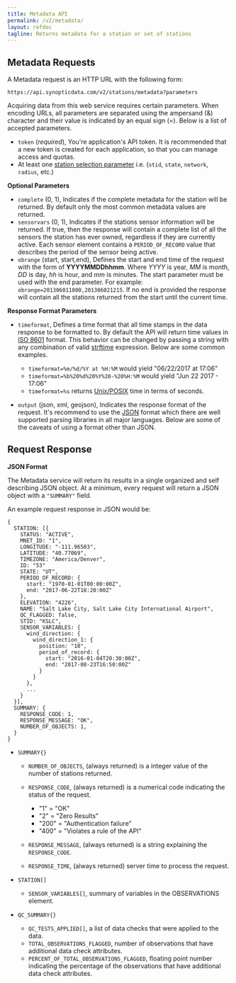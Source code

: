 ```yaml
---
title: Metadata API
permalink: /v2/metadata/
layout: refdoc
tagline: Returns metadata for a station or set of stations
---
```


## Metadata Requests

A Metadata request is an HTTP URL with the following form:

```
https://api.synopticdata.com/v2/stations/metadata?parameters
```

Acquiring data from this web service requires certain parameters. When encoding URLs, all parameters are separated using the ampersand (&) character and their value is indicated by an equal sign (=). Below is a list of accepted parameters.

* `token` (_required_), You're application's API token. It is recommended that a new token is created for each application, so that you can manage access and quotas.
* At least one [station selection parameter][station-selectors] i.e. (`stid`, `state`, `network`, `radius`, etc.)

**Optional Parameters**

* `complete` (0, 1), Indicates if the complete metadata for the station will be returned. By default only the most common metadata values are returned.
* `sensorvars` (0, 1), Indicates if the stations sensor information will be returned. If true, then the response will contain a complete list of all the sensors the station has ever owned, regardless if they are currently active. Each sensor element contains a `PERIOD_OF_RECORD` value that describes the period of the sensor being active.
* `obrange` (start, start,end), Defines the start and end time of the request with the form of **YYYYMMDDhhmm**. Where _YYYY_ is year, _MM_ is month, _DD_ is day, _hh_ is hour, and _mm_ is minutes. The start parameter must be used with the end parameter. For example: `obrange=201306011800,201306021215`. If no end is provided the response will contain all the stations returned from the start until the current time.

**Response Format Parameters**

* `timeformat`, Defines a time format that all time stamps in the data response to be formatted to. By default the API will return time values in [ISO 8601][iso-8601] format. This behavior can be changed by passing a string with any combination of valid [strftime][strftime] expression. Below are some common examples.

  * `timeformat=%m/%d/%Y at %H:%M` would yield "06/22/2017 at 17:06"
  * `timeformat=%b%20%d%20%Y%20-%20%H:%M` would yield "Jun 22 2017 - 17:06"
  * `timeformat=%s` returns [Unix/POSIX][epoch-seconds] time in terms of seconds.

* `output` (json, xml, geojson), Indicates the response format of the request. It's recommend to use the [JSON] format which there are well supported parsing libraries in all major languages. Below are some of the caveats of using a format other than JSON.

## Request Response

**JSON Format**

The Metadata service will return its results in a single organized and self describing JSON object. At a minimum, every request will return a JSON object with a `"SUMMARY"` field.

An example request response in JSON would be:

```
{
  STATION: [{
    STATUS: "ACTIVE",
    MNET_ID: "1",
    LONGITUDE: "-111.96503",
    LATITUDE: "40.77069",
    TIMEZONE: "America/Denver",
    ID: "53"
    STATE: "UT",
    PERIOD_OF_RECORD: {
      start: "1970-01-01T00:00:00Z",
      end: "2017-06-22T18:20:00Z"
    },
    ELEVATION: "4226",
    NAME: "Salt Lake City, Salt Lake City International Airport",
    QC_FLAGGED: false,
    STID: "KSLC",
    SENSOR_VARIABLES: {
      wind_direction: {
        wind_direction_1: {
          position: "10",
          period_of_record: {
            start: "2016-01-04T20:30:00Z",
            end: "2017-08-23T16:50:00Z"
          }
        }
      },
      ...
    }
  }],
  SUMMARY: {
    RESPONSE_CODE: 1,
    RESPONSE_MESSAGE: "OK",
    NUMBER_OF_OBJECTS: 1,
  }
}
```

* `SUMMARY{}`

  * `NUMBER_OF_OBJECTS`, (always returned) is a integer value of the number of stations returned.
  * `RESPONSE_CODE`, (always returned) is a numerical code indicating the status of the request.

    * "1" = "OK"
    * "2" = "Zero Results"
    * "200" = "Authentication failure"
    * "400" = "Violates a rule of the API"

  * `RESPONSE_MESSAGE`, (always returned) is a string explaining the `RESPONSE_CODE`.
  * `RESPONSE_TIME`, (always returned) server time to process the request.

* `STATION[]`

  * `SENSOR_VARIABLES[]`, summary of variables in the OBSERVATIONS element.

* `QC_SUMMARY{}`

  * `QC_TESTS_APPLIED[]`, a list of data checks that were applied to the data.
  * `TOTAL_OBSERVATIONS_FLAGGED`, number of observations that have additional data check attributes.
  * `PERCENT_OF_TOTAL_OBSERVATIONS_FLAGGED`, floating point number indicating the percentage of the observations that have additional data check attributes.

<!-- References & URLs -->

[station-selectors]: ../station-selectors/
[epoch-seconds]: https://en.wikipedia.org/wiki/Unix_time
[iso-8601]: https://en.wikipedia.org/wiki/ISO_8601
[json]: http://json.org/
[sl-range-check]: https://synopticlabs.org/api/mesonet/reference/qc/#Range_check
[strftime]: http://man7.org/linux/man-pages/man3/strftime.3.html
